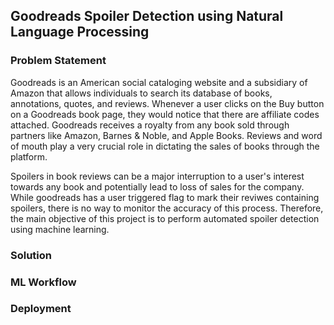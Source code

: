 ## Goodreads Spoiler Detection using Natural Language Processing

### Problem Statement

Goodreads is an American social cataloging website and a subsidiary of Amazon that allows individuals to search its database of books, annotations, quotes, and reviews. Whenever a user clicks on the Buy button on a Goodreads book page, they would notice that there are affiliate codes attached. Goodreads receives a royalty from any book sold through partners like Amazon, Barnes & Noble, and Apple Books. Reviews and word of mouth play a very crucial role in dictating the sales of books through the platform. 

Spoilers in book reviews can be a major interruption to a user's interest towards any book and potentially lead to loss of sales for the company. While goodreads has a user triggered flag to mark their reviwes containing spoilers, there is no way to monitor the accuracy of this process. Therefore, the main objective of this project is to perform automated spoiler detection using machine learning. 


### Solution



### ML Workflow



### Deployment 